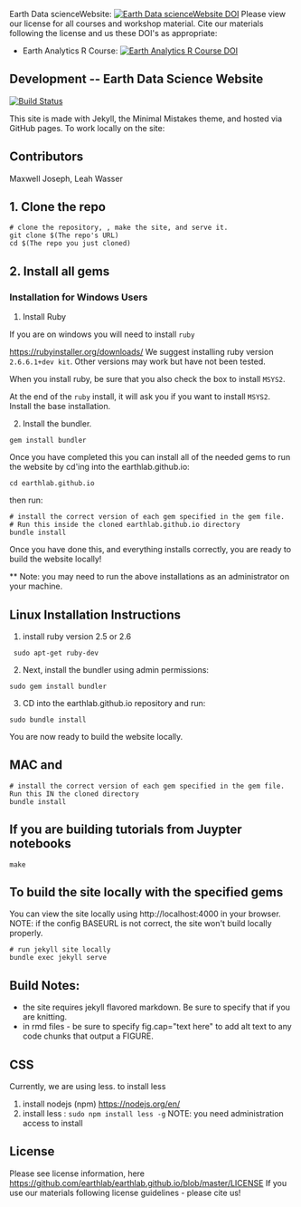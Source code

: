 

Earth Data scienceWebsite: [![Earth Data scienceWebsite DOI](https://zenodo.org/badge/62253359.svg)](https://zenodo.org/badge/latestdoi/62253359)
Please view our license for all courses and workshop material. Cite our materials following the license and us these DOI's as appropriate:
* Earth Analytics R Course: [![Earth Analytics R Course DOI](https://zenodo.org/badge/143348761.svg)](https://zenodo.org/badge/latestdoi/143348761)


## Development -- Earth Data Science Website

[![Build Status](https://travis-ci.org/earthlab/earthlab.github.io.svg?branch=master)](https://travis-ci.org/earthlab/earthlab.github.io)

This site is made with Jekyll, the Minimal Mistakes theme, and hosted via GitHub pages.
To work locally on the site:

## Contributors
Maxwell Joseph, Leah Wasser

## 1. Clone the repo
```
# clone the repository, , make the site, and serve it.
git clone $(The repo's URL)
cd $(The repo you just cloned)
```

## 2. Install all gems

### Installation for Windows Users

1. Install Ruby

If you are on windows you will need to install `ruby`

https://rubyinstaller.org/downloads/
We suggest installing ruby version `2.6.6.1+dev kit`. Other versions
may work but have not been tested.

When you install ruby, be sure that you also check the box to install `MSYS2`.

At the end of the `ruby` install, it will ask you if you want to install `MSYS2`.
Install the base installation.

2. Install the bundler.

`gem install bundler`


Once you have completed this you can install all of the needed gems to run the
website by cd'ing into the earthlab.github.io:

`cd earthlab.github.io`

then run:

```
# install the correct version of each gem specified in the gem file.
# Run this inside the cloned earthlab.github.io directory
bundle install
```

Once you have done this, and everything installs correctly, you are ready to
build the website locally!

** Note: you may need to run the above installations as an administrator on your
machine.

## Linux Installation Instructions

1. install ruby version 2.5 or 2.6

` sudo apt-get ruby-dev`

2. Next, install the bundler using admin permissions:

`sudo gem install bundler`

3. CD into the earthlab.github.io repository and run:

`sudo bundle install`

You are now ready to build the website locally.

## MAC and
```
# install the correct version of each gem specified in the gem file. Run this IN the cloned directory
bundle install
```

## If you are building tutorials from Juypter notebooks

```
make
```

## To build the site locally with the specified gems

You can view the site locally using http://localhost:4000 in your browser.
NOTE: if the config BASEURL is not correct, the site won't build locally properly.

```
# run jekyll site locally
bundle exec jekyll serve
```


## Build Notes:

* the site requires jekyll flavored markdown. Be sure to specify that if you are knitting.
* in rmd files - be sure to specify fig.cap="text here" to add alt text to any code chunks that output a FIGURE.

## CSS

Currently, we are using less. to install less

1. install nodejs (npm) https://nodejs.org/en/
2. install less : `sudo npm install less -g` NOTE: you need administration access to install

## License

Please see license information, here https://github.com/earthlab/earthlab.github.io/blob/master/LICENSE
If you use our materials following license guidelines - please cite us!
